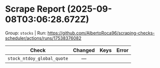 # Scrape Report (2025-09-08T03:06:28.672Z)

Group: `stocks`  |  Run: https://github.com/AlbertoRoca96/scraping-checks-scheduler/actions/runs/17538376082

| Check | Changed | Keys | Error |
|---|:---:|:--|:--|
| `stock_ntdoy_global_quote` | — |  |  |
